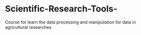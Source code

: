 # Scientific-Research-Tools-

Course for learn the data processing and manipulation for data in agricultural researches
